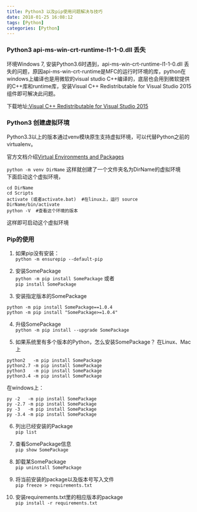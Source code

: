 ```yaml
---
title: Python3 以及pip使用问题解决与技巧
date: 2018-01-25 16:08:12
tags: [Python]
categories: [Python]
---
```


### Python3 api-ms-win-crt-runtime-l1-1-0.dll 丢失

环境Windows 7, 安装Python3.6时遇到，api-ms-win-crt-runtime-l1-1-0.dll 丢失的问题，原因api-ms-win-crt-runtime是MFC的运行时环境的库，python在windows上编译也是用微软的visual studio C++编译的，底层也会用到微软提供的C++库和runtime库，安装Visual C++ Redistributable for Visual Studio 2015 组件即可解决此问题。

下载地址[:Visual C++ Redistributable for Visual Studio 2015](https://www.microsoft.com/zh-cn/download/details.aspx?id=48145&e6b34bbe-475b-1abd-2c51-b5034bcdd6d2=True)

### Python3 创建虚拟环境

Python3.3以上的版本通过venv模块原生支持虚拟环境，可以代替Python之前的virtualenv。

官方文档介绍[Virtual Environments and Packages](https://docs.python.org/3/tutorial/venv.html)

`python -m venv DirName` 这样就创建了一个文件夹名为DirName的虚拟环境  
下面启动这个虚拟环境，

```
cd DirName
cd Scripts
activate (或者activate.bat)  #在linux上，运行 source DirName/bin/activate
python -V  #查看这个环境的版本
```
这样即可启动这个虚拟环境


### Pip的使用

1. 如果pip没有安装：  
`python -m ensurepip --default-pip`

2. 安装SomePackage  
`python -m pip install SomePackage`
或者  
`pip install SomePackage`

3. 安装指定版本的SomePackage  
```
python -m pip install SomePackage==1.0.4
python -m pip install "SomePackage>=1.0.4"
```

4. 升级SomePackage  
`python -m pip install --upgrade SomePackage`

5. 如果系统里有多个版本的Python，怎么安装SomePackage？ 
在Linux、Mac上    
```
python2   -m pip install SomePackage
python2.7 -m pip install SomePackage
python3   -m pip install SomePackage
python3.4 -m pip install SomePackage
```

在windows上：   
```
py -2   -m pip install SomePackage
py -2.7 -m pip install SomePackage
py -3   -m pip install SomePackage
py -3.4 -m pip install SomePackage
```

6. 列出已经安装的Package  
`pip list`

7. 查看SomePackage信息  
`pip show SomePackage`

8. 卸载某SomePackage  
`pip uninstall SomePackage`

9. 将当前安装的package以及版本号写入文件  
`pip freeze > requirements.txt`

10. 安装requirements.txt里的相应版本的package  
`pip install -r requirements.txt`

###
